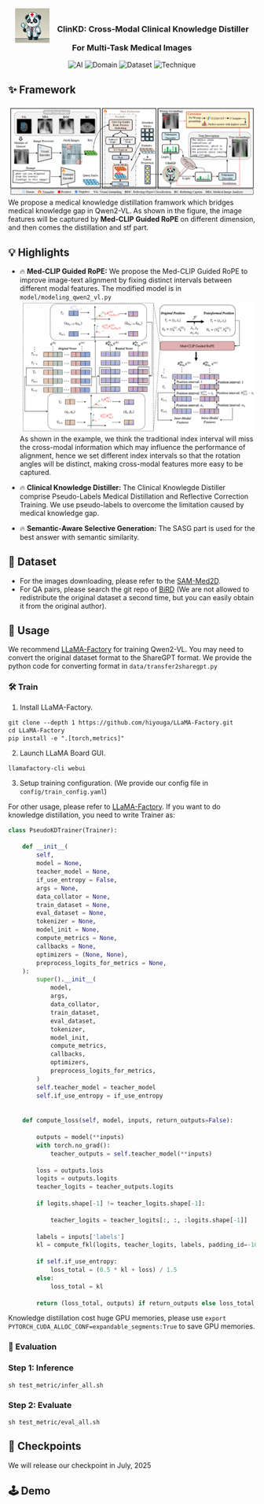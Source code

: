 <!-- <div id="top" align="center">
<p align="center">
    <img src="https://capsule-render.vercel.app/api?type=rounded&height=150&color=0:c2e59c,100:64b3f4&text=ClinKD:%20Cross-Modal%20Clinical%20Knowledge%20Distiller%20For%20Multi-Task%20Medical%20Images&section=header&textBg=false&fontSize=22" alt="Header Image">
  </a>
</p>
</div> -->
<div align="center">
  <h3><img src="./image/README/clinkd.jpg" width="70" alt="Panda Doctor" style="vertical-align: -22px;margin-right: 15px;">ClinKD: Cross-Modal Clinical Knowledge Distiller For Multi-Task Medical Images</h3>
  <!-- <p>🧠 Med-VQA | 🤖 MLLMs | 📊 Pseudo-Lables Knowledge Distillation  </p> -->
     <p>
    <img alt="AI" src="https://img.shields.io/badge/AI-Multi--Modal Large Language Models-blue?style=flat&logo=artificial-intelligence"/>
    <img alt="Domain" src="https://img.shields.io/badge/Domain-Med--VQA-green?style=flat&logo=healthcare"/>
    <img alt="Dataset" src="https://img.shields.io/badge/Dataset-Multi--Task Dataset-orange?style=flat"/>
    <img alt="Technique" src="https://img.shields.io/badge/Technique-Pseudo--Labels Knowledge Distillation-red?style=flat"/>

  </p>
</div>

## ✨ Framework
![framework](image/README/framework.png)
We propose a medical knowledge distillation framwork which bridges medical knowledge gap in Qwen2-VL. As shown in the figure, the image features will be captured by **Med-CLIP Guided RoPE** on different dimension, and then comes the distillation and stf part.
## 💡 Highlights 

- 🔥 **Med-CLIP Guided RoPE:** We propose the Med-CLIP Guided RoPE to improve image-text alignment by fixing distinct intervals between different modal features. The modified model is in `model/modeling_qwen2_vl.py`
![rope](image/README/mcgrope.png)
As shown in the example, we think the traditional index interval will miss the cross-modal information which may influence the performance of alignment, hence we set different index intervals so that the rotation angles will be distinct, making cross-modal features more easy to be captured. 
- 🔥 **Clinical Knowledge Distiller:** The Clinical Knowlegde Distiller comprise Pseudo-Labels Medical Distillation and Reflective Correction Training. We use pseudo-labels to overcome the limitation caused by medical knowledge gap.

- 🔥 **Semantic-Aware Selective Generation:** The SASG part is used for the best answer with semantic similarity.

## 📕 Dataset
- For the images downloading, please refer to the [SAM-Med2D](https://github.com/OpenGVLab/SAM-Med2D).
- For QA pairs, please search the git repo of [BiRD](https://github.com/ShawnHuang497/BiRD?tab=readme-ov-file) (We are not allowed to redistribute the original dataset a second time, but you can easily obtain it from the original author).
## 

## 🚀 Usage
We recommend [LLaMA-Factory](https://github.com/hiyouga/LLaMA-Factory) for training Qwen2-VL. You may need to convert the original dataset format to the ShareGPT format. We provide the python code for converting format in `data/transfer2sharegpt.py`
### 🛠️ Train
1. Install LLaMA-Factory.
```shell
git clone --depth 1 https://github.com/hiyouga/LLaMA-Factory.git
cd LLaMA-Factory
pip install -e ".[torch,metrics]"
```
2. Launch LLaMA Board GUI.
```shell
llamafactory-cli webui
```
3. Setup training configuration. (We provide our config file in `config/train_config.yaml`)

For other usage, please refer to [LLaMA-Factory](https://github.com/hiyouga/LLaMA-Factory).
If you want to do knowledge distillation, you need to write Trainer as:
```python
class PseudoKDTrainer(Trainer):
    
    def __init__(
        self,
        model = None,
        teacher_model = None,
        if_use_entropy = False,
        args = None,
        data_collator = None, 
        train_dataset = None,
        eval_dataset = None,
        tokenizer = None,
        model_init = None, 
        compute_metrics = None, 
        callbacks = None,
        optimizers = (None, None), 
        preprocess_logits_for_metrics = None,
    ):
        super().__init__(
            model,
            args,
            data_collator,
            train_dataset,
            eval_dataset,
            tokenizer,
            model_init,
            compute_metrics,
            callbacks,
            optimizers,
            preprocess_logits_for_metrics,
        )
        self.teacher_model = teacher_model
        self.if_use_entropy = if_use_entropy
        
    
    def compute_loss(self, model, inputs, return_outputs=False):
        
        outputs = model(**inputs)
        with torch.no_grad():
            teacher_outputs = self.teacher_model(**inputs)
        
        loss = outputs.loss
        logits = outputs.logits
        teacher_logits = teacher_outputs.logits
        
        if logits.shape[-1] != teacher_logits.shape[-1]:

            teacher_logits = teacher_logits[:, :, :logits.shape[-1]]
        
        labels = inputs['labels']
        kl = compute_fkl(logits, teacher_logits, labels, padding_id=-100, temp=0.5)
        
        if self.if_use_entropy:
            loss_total = (0.5 * kl + loss) / 1.5
        else:
            loss_total = kl
        
        return (loss_total, outputs) if return_outputs else loss_total
```
Knowledge distillation cost huge GPU memories, please use `export PYTORCH_CUDA_ALLOC_CONF=expandable_segments:True` to save GPU memories.


### 📜 Evaluation
### Step 1: Inference

```shell
sh test_metric/infer_all.sh
```

### Step 2: Evaluate
```shell
sh test_metric/eval_all.sh
```
## 📂 Checkpoints
We will release our checkpoint in July, 2025

## 🕹️ Demo
